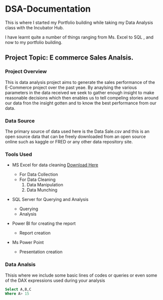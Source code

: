 # DSA-Documentation

This is where I started my Portfolio building while taking my Data Analysis class with the Incubator Hub.

I have learnt quite a number of things ranging from Ms. Excel to SQL , and now to my portfolio building.

## Project Topic: E commerce Sales Analsis.

### Project Overview
This is data analysis project aims to generate the sales performance of the E-Commerce project over the past yeae. By anaylsing the various parameters in the data received we seek to gather enough insight to make reasonable decisions which then enables us to tell compeling stories around our data fron the insight gotten and to know the best performance from our data.

### Data Source
The primary source of data used here is the Data Sale.csv and this is an open source data that can be freely downloaded from an open source online such as kaggle or FRED or any other data repository site.

### Tools Used
- MS Excel for data cleaning [Download Here](https://www.microsoft.com)
  - For Data Collection
  - For Data Cleaning
    1. Data Manipulation
    2. Data Munching
      
- SQL Server for Querying and Analysis
  - Querying
  - Analysis
- Power BI for creating the report
  - Report creation
- Ms Power Point 
    - Presentation creation
 
### Data Analsis
Thisis where we include some basic lines of codes or queries or even some of the DAX expressions used during your analysis

``` SQL
Select A,B,C
Where A> 15
